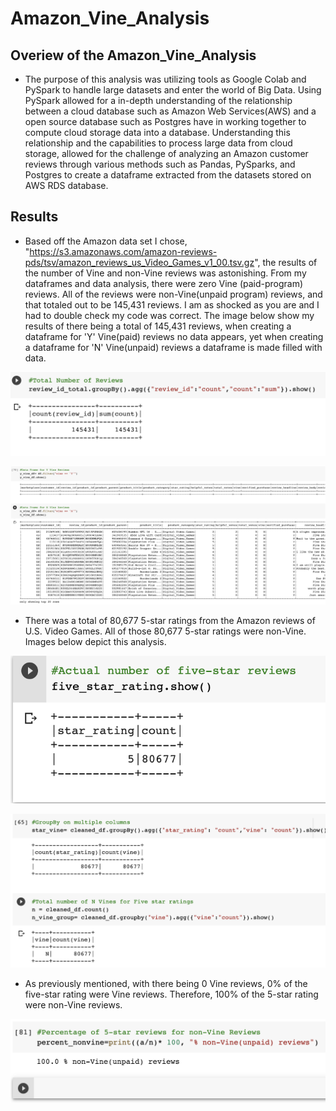 # Amazon_Vine_Analysis

## Overiew of the Amazon_Vine_Analysis

- The purpose of this analysis was utilizing tools as Google Colab and PySpark to handle large datasets and enter the world of Big Data. Using PySpark allowed for a in-depth understanding of the relationship between a cloud database such as Amazon Web Services(AWS) and a open source database such as Postgres have in working together to compute cloud storage data into a database. Understanding this relationship and the capabilities to process large data from cloud storage, allowed for the challenge of analyzing an Amazon customer reviews through various methods such as Pandas, PySparks, and Postgres to create a dataframe extracted from the datasets stored on AWS RDS database. 

## Results 
- Based off the Amazon data set I chose, "https://s3.amazonaws.com/amazon-reviews-pds/tsv/amazon_reviews_us_Video_Games_v1_00.tsv.gz", the results of the number of Vine and non-Vine reviews was astonishing. From my dataframes and data analysis, there were zero Vine (paid-program) reviews. All of the reviews were non-Vine(unpaid program) reviews, and that totaled out to be 145,431 reviews. I am as shocked as you are and I had to double check my code was correct. The image below show my results of there being a total of 145,431 reviews, when creating a dataframe for 'Y' Vine(paid) reviews no data appears, yet when creating a dataframe for 'N' Vine(unpaid) reviews a dataframe is made filled with data.

![](images/total_number_of_reviews.png)

![](images/y_n_vine.png)

- There was a total of 80,677 5-star ratings from the Amazon reviews of U.S. Video Games. All of those 80,677 5-star ratings were non-Vine. Images below depict this analysis.

![](images/five_star_rating.png)

![](images/n_five_star.png)

- As previously mentioned, with there being 0 Vine reviews, 0% of the five-star rating were Vine reviews. Therefore, 100% of the 5-star rating were non-Vine reviews.

![](images/updated_percent_n_vine.png)
